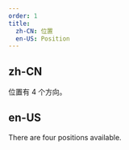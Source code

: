 ```yaml
---
order: 1
title:
  zh-CN: 位置
  en-US: Position
---
```


## zh-CN

位置有 4 个方向。

## en-US

There are four positions available.
